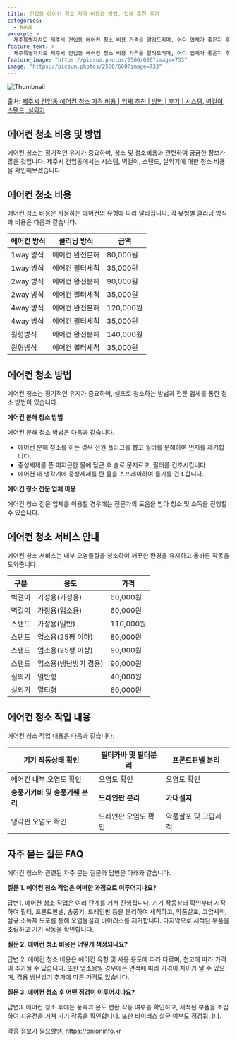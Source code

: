```yaml
---
title: 건입동 에어컨 청소 가격 비용과 방법, 업체 추천 후기
categories:
  - News
excerpt: >
  제주특별자치도 제주시 건입동 에어컨 청소 비용 가격을 알려드리며, 어디 업체가 좋은지 후기를 통해 알아보겠습니다. 현재 글에서는 시스템, 벽걸이, 스탠드, 실외기 각각에 대해 청소 비용이 나와 있으니 참고하시면 되겠습니다. 에어컨 분해 청소 방법 보기 👈 클릭셀프 에어컨 청소 방법 보기👈 클릭제주시 건입동 에어컨 청소 비용시스템에어컨 방식클리닝방식금액1way 방식에어컨 완전분해80,000원1way 방식에어컨 필터세척35,000원2way 방식에어컨 완전분해90,000원2way 방식에어컨 필터세척35,000원4way 방식에어컨 완전분해120,000원4way 방식에어컨 필터세척35,000원원형방식에어컨 완전분해140,000원원형방식에어컨 필터세척35,000원에어컨 청소 견적 샘플 보기 👈 클릭에어컨 냄새의 원..
feature_text: >
  제주특별자치도 제주시 건입동 에어컨 청소 비용 가격을 알려드리며, 어디 업체가 좋은지 후기를 통해 알아보겠습니다. 현재 글에서는 시스템, 벽걸이, 스탠드, 실외기 각각에 대해 청소 비용이 나와 있으니 참고하시면 되겠습니다. 에어컨 분해 청소 방법 보기 👈 클릭셀프 에어컨 청소 방법 보기👈 클릭제주시 건입동 에어컨 청소 비용시스템에어컨 방식클리닝방식금액1way 방식에어컨 완전분해80,000원1way 방식에어컨 필터세척35,000원2way 방식에어컨 완전분해90,000원2way 방식에어컨 필터세척35,000원4way 방식에어컨 완전분해120,000원4way 방식에어컨 필터세척35,000원원형방식에어컨 완전분해140,000원원형방식에어컨 필터세척35,000원에어컨 청소 견적 샘플 보기 👈 클릭에어컨 냄새의 원..
feature_image: "https://picsum.photos/2560/600?image=733"
image: "https://picsum.photos/2560/600?image=733"
---
```


![Thumbnail](https://img1.daumcdn.net/thumb/R800x0/?scode=mtistory2&fname=https%3A%2F%2Fblog.kakaocdn.net%2Fdn%2FkFhJf%2FbtsHwyuCopl%2FptkKZ16Xh2sZg9SKR8Ki40%2Fimg.webp)

<p>출처: <a href="https://onioninfo.kr/entry/%EC%A0%9C%EC%A3%BC%EC%8B%9C-%EA%B1%B4%EC%9E%85%EB%8F%99-%EC%97%90%EC%96%B4%EC%BB%A8-%EC%B2%AD%EC%86%8C-%EA%B0%80%EA%B2%A9-%EB%B9%84%EC%9A%A9-%EC%97%85%EC%B2%B4-%EC%B6%94%EC%B2%9C-%EB%B0%A9%EB%B2%95-%ED%9B%84%EA%B8%B0-%EC%8B%9C%EC%8A%A4%ED%85%9C-%EB%B2%BD%EA%B1%B8%EC%9D%B4-%EC%8A%A4%ED%83%A0%EB%93%9C-%EC%8B%A4%EC%99%B8%EA%B8%B0" rel="dofollow">제주시 건입동 에어컨 청소 가격 비용 | 업체 추천 | 방법 | 후기 | 시스템, 벽걸이, 스탠드, 실외기</a> </p>

## 에어컨 청소 비용 및 방법

에어컨 청소는 정기적인 유지가 중요하며, 청소 및 청소비용과 관련하여 궁금한 정보가 많을 것입니다. 제주시 건입동에서는 시스템, 벽걸이,
스탠드, 실외기에 대한 청소 비용을 확인해보겠습니다.

## **에어컨 청소 비용**

에어컨 청소 비용은 사용하는 에어컨의 유형에 따라 달라집니다. 각 유형별 클리닝 방식과 비용은 다음과 같습니다.

**에어컨 방식** | **클리닝 방식** | **금액**  
---|---|---  
1way 방식 | 에어컨 완전분해 | 80,000원  
1way 방식 | 에어컨 필터세척 | 35,000원  
2way 방식 | 에어컨 완전분해 | 90,000원  
2way 방식 | 에어컨 필터세척 | 35,000원  
4way 방식 | 에어컨 완전분해 | 120,000원  
4way 방식 | 에어컨 필터세척 | 35,000원  
원형방식 | 에어컨 완전분해 | 140,000원  
원형방식 | 에어컨 필터세척 | 35,000원  
  
## **에어컨 청소 방법**

에어컨 청소는 정기적인 유지가 중요하며, 셀프로 청소하는 방법과 전문 업체를 통한 청소 방법이 있습니다.

**에어컨 분해 청소 방법**

에어컨 분해 청소 방법은 다음과 같습니다.

  * 에어컨 분해 청소를 하는 경우 전원 플러그를 뽑고 필터를 분해하여 먼지를 제거합니다.
  * 중성세제를 푼 미지근한 물에 담근 후 솔로 문지르고, 필터를 건조시킵니다.
  * 에어컨 내 냉각기에 중성세제를 탄 물을 스프레이하여 물기를 건조합니다.

**에어컨 청소 전문 업체 이용**

에어컨 청소 전문 업체를 이용할 경우에는 전문가의 도움을 받아 청소 및 소독을 진행할 수 있습니다.

## **에어컨 청소 서비스 안내**

에어컨 청소 서비스는 내부 오염물질을 청소하여 깨끗한 환경을 유지하고 올바른 작동을 도와줍니다.

**구분** | **용도** | **가격**  
---|---|---  
벽걸이 | 가정용(가정용) | 60,000원  
벽걸이 | 가정용(업소용) | 60,000원  
스탠드 | 가정용(일반) | 110,000원  
스탠드 | 업소용(25평 이하) | 80,000원  
스탠드 | 업소용(25평 이상) | 90,000원  
스탠드 | 업소용(냉난방기 겸용) | 90,000원  
실외기 | 일반형 | 40,000원  
실외기 | 멀티형 | 60,000원  
  
## **에어컨 청소 작업 내용**

에어컨 청소 작업 내용은 다음과 같습니다.

**기기 작동상태 확인** | **필터카바 및 필터분리** | **프론트판넬 분리**  
---|---|---  
에어컨 내부 오염도 확인 | 오염도 확인 | 오염도 확인  
**송풍기카바 및 송풍기휀 분리** | **드레인판 분리** | **가대설치**  
냉각핀 오염도 확인 | 드레인판 오염도 확인 | 약품살포 및 고압세척  
  
## **자주 묻는 질문 FAQ**

에어컨 청소와 관련된 자주 묻는 질문과 답변은 아래와 같습니다.

**질문 1. 에어컨 청소 작업은 어떠한 과정으로 이루어지나요?**

답변1. 에어컨 청소 작업은 여러 단계를 거쳐 진행됩니다. 기기 작동상태 확인부터 시작하여 필터, 프론트판넬, 송풍기, 드레인판 등을
분리하여 세척하고, 약품살포, 고압세척, 살규 소독제 도포를 통해 오염물질과 바이러스를 제거합니다. 마지막으로 세척된 부품을 조립하고 기기
작동을 확인합니다.

**질문 2. 에어컨 청소 비용은 어떻게 책정되나요?**

답변 2. 에어컨 청소 비용은 에어컨 유형 및 사용 용도에 따라 다르며, 천고에 따라 가격이 추가될 수 있습니다. 또한 업소용일 경우에는
면적에 따라 가격이 차이가 날 수 있으며, 겸용 냉난방기 추가에 따른 가격도 있습니다.

**질문 3. 에어컨 청소 후 어떤 점검이 이루어지나요?**

답변3. 에어컨 청소 후에는 풍속과 온도 변환 작동 여부를 확인하고, 세척된 부품을 조립하여 시운전을 거쳐 기기 작동을 확인합니다. 또한
바이러스 살균 여부도 점검됩니다.

 

각종 정보가 필요할땐, <a href="https://onioninfo.kr" rel="dofollow">https://onioninfo.kr</a>


